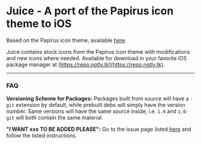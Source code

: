 # Juice - A port of the Papirus icon theme to iOS

Based on the Papirus icon theme, available [here](https://github.com/PapirusDevelopmentTeam/papirus-icon-theme).

Juice contains stock icons from the Papirus icon theme with modifications and new icons where needed.
Available for download in your favorite iOS package manager at [https://repo.notly.tk](https://repo.notly.tk).

---

### FAQ
**Versioning Scheme for Packages:**
Packages built from source will have a ``-git`` extension by default, while prebuilt debs will simply have the version number. Same versions will have the same source inside, i.e. ``1.0`` and ``1.0-git`` will both contain the same material.

**"I WANT xxx TO BE ADDED PLEASE":**
Go to the issue page listed [here](https://github.com/hwittenborn/juice/issues/1) and follow the listed instructions.

